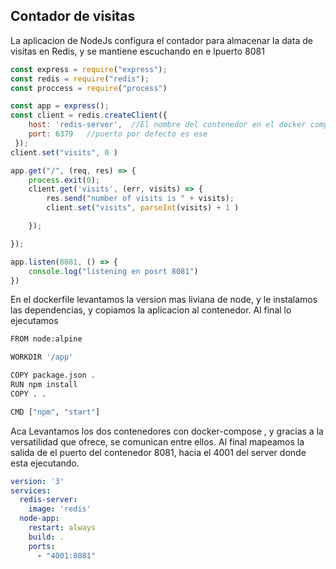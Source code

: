 
## Contador de visitas

La aplicacion de NodeJs configura el contador para almacenar la data de visitas en Redis, y se mantiene escuchando en e lpuerto 8081

```javascript
const express = require("express");
const redis = require("redis");
const proccess = require("process")

const app = express();
const client = redis.createClient({
    host: 'redis-server',  //El nombre del contenedor en el docker compose, que corre el server redis
    port: 6379   //puerto por defecto es ese
 });
client.set("visits", 0 )

app.get("/", (req, res) => {
    process.exit(0);
    client.get('visits', (err, visits) => {
        res.send("number of visits is " + visits);
        client.set("visits", parseInt(visits) + 1 )

    });

});

app.listen(8081, () => {
    console.log("listening en posrt 8081")
})
```

En el dockerfile levantamos la version mas liviana de node, y le instalamos las dependencias, y copiamos la aplicacion al contenedor.
Al final lo ejecutamos
```bash
FROM node:alpine

WORKDIR '/app'

COPY package.json .
RUN npm install
COPY . . 

CMD ["npm", "start"]

```
Aca Levantamos los dos contenedores con docker-compose , y gracias a la versatilidad que ofrece, se comunican entre ellos.
Al final mapeamos la salida de el puerto del contenedor 8081, hacia el 4001 del server donde esta ejecutando.
```yaml
version: '3'
services:
  redis-server:
    image: 'redis'
  node-app:
    restart: always
    build: .
    ports:
      - "4001:8081"

```